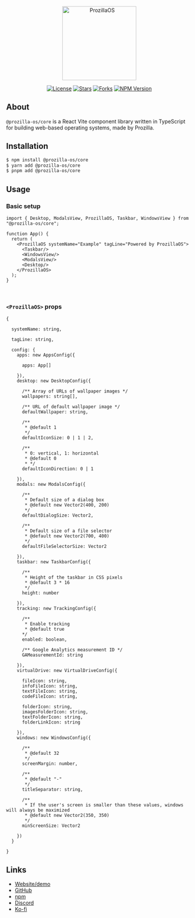 <div align="center">
  <br />
  <p>
    <a href="https://os.prozilla.dev/"><img src="https://os.prozilla.dev/assets/logo.svg" height="200" alt="ProzillaOS" /></a>
  </p>
  <p>
    <a href="https://github.com/prozilla-os/ProzillaOS/blob/main/LICENSE.md"><img alt="License" src="https://img.shields.io/github/license/Prozilla/ProzillaOS?style=flat-square&color=FF4D5B&label=License"></a>
    <a href="https://github.com/prozilla-os/ProzillaOS"><img alt="Stars" src="https://img.shields.io/github/stars/Prozilla/ProzillaOS?style=flat-square&color=FED24C&label=%E2%AD%90"></a>
    <a href="https://github.com/prozilla-os/ProzillaOS"><img alt="Forks" src="https://img.shields.io/github/forks/Prozilla/ProzillaOS?style=flat-square&color=4D9CFF&label=Forks&logo=github"></a>
    <a href="https://www.npmjs.com/package/prozilla-os"><img alt="NPM Version" src="https://img.shields.io/npm/v/prozilla-os?logo=npm&style=flat-square&label=prozilla-os&color=FF4D5B"></a>
  </p>
</div>

## About 

`@prozilla-os/core` is a React Vite component library written in TypeScript for building web-based operating systems, made by Prozilla.

## Installation

```sh
$ npm install @prozilla-os/core
$ yarn add @prozilla-os/core
$ pnpm add @prozilla-os/core
```

## Usage

### Basic setup

```tsx
import { Desktop, ModalsView, ProzillaOS, Taskbar, WindowsView } from "@prozilla-os/core";

function App() {
  return (
    <ProzillaOS systemName="Example" tagLine="Powered by ProzillaOS">
      <Taskbar/>
      <WindowsView/>
      <ModalsView/>
      <Desktop/>
    </ProzillaOS>
  );
}
```

<br />

### `<ProzillaOS>` props

```tsx
{

  systemName: string,

  tagLine: string,

  config: {
    apps: new AppsConfig({

      apps: App[]

    }),
    desktop: new DesktopConfig({

      /** Array of URLs of wallpaper images */
      wallpapers: string[],

      /** URL of default wallpaper image */
      defaultWallpaper: string,

      /**
       * @default 1
       */
      defaultIconSize: 0 | 1 | 2,

      /**
       * 0: vertical, 1: horizontal
       * @default 0
       * */
      defaultIconDirection: 0 | 1

    }),
    modals: new ModalsConfig({

      /**
       * Default size of a dialog box
       * @default new Vector2(400, 200)
       */
      defaultDialogSize: Vector2,

      /**
       * Default size of a file selector
       * @default new Vector2(700, 400)
       */
      defaultFileSelectorSize: Vector2

    }),
    taskbar: new TaskbarConfig({

      /**
       * Height of the taskbar in CSS pixels
       * @default 3 * 16
       */
      height: number

    }),
    tracking: new TrackingConfig({

      /**
       * Enable tracking
       * @default true
      */
      enabled: boolean,

      /** Google Analytics measurement ID */
      GAMeasurementId: string

    }),
    virtualDrive: new VirtualDriveConfig({

      fileIcon: string,
      infoFileIcon: string,
      textFileIcon: string,
      codeFileIcon: string,

      folderIcon: string,
      imagesFolderIcon: string,
      textFolderIcon: string,
      folderLinkIcon: string

    }),
    windows: new WindowsConfig({

      /**
       * @default 32
       */
      screenMargin: number,

      /**
       * @default "-"
       */
      titleSeparator: string,

      /**
       * If the user's screen is smaller than these values, windows will always be maximized
       * @default new Vector2(350, 350)
       */
      minScreenSize: Vector2

    })
  }

}
```

## Links

- [Website/demo][website]
- [GitHub][github]
- [npm][npm]
- [Discord][discord]
- [Ko-fi][ko-fi]

[website]: https://os.prozilla.dev/
[github]: https://github.com/prozilla-os/ProzillaOS/tree/convert-to-monorepo/packages/core
[npm]: https://www.npmjs.com/package/@prozilla-os/core
[discord]: https://discord.gg/JwbyQP4tdz
[ko-fi]: https://ko-fi.com/prozilla